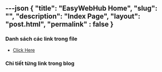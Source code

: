 ---json
{
    "title": "EasyWebHub Home",
    "slug": "",
    "description": "Index Page",
    "layout": "post.html",
    "permalink" : false
}
---

### Danh sách các link trong file
- [Click Here](./blog-list.html)

### Chi tiết từng link trong blog